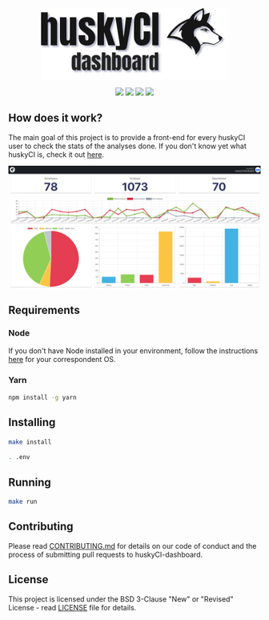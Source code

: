 <p align="center"><a href="https://huskyci.opensource.globo.com
  "><img src="logo-README.png"/></a></p>

<p align="center">
  <a href="https://github.com/globocom/huskyCI-dashboard/releases"><img src="https://img.shields.io/github/v/release/globocom/huskyCI-dashboard"/></a>
  <a href="https://circleci.com/gh/globocom/huskyCI/tree/master"><img src="https://img.shields.io/circleci/build/github/globocom/huskyCI-dashboard/master?token=f0a1cf0782407f6cf8f87705fbd3f5d5d579bed1"/></a>
  <a href="https://github.com/rafaveira3/writing-and-presentations/blob/master/DEFCON-27-APP-SEC-VILLAGE-Rafael-Santos-huskyCI-Finding-security-flaws-in-CI-before-deploying-them.pdf"><img src="https://img.shields.io/badge/DEFCON%2027-AppSec%20Village-blueviolet"/></a>
  <a href="https://www.blackhat.com/eu-19/arsenal/schedule/#huskyci-performing-security-tests-inside-your-ci-17792"><img src="https://img.shields.io/badge/Black%20Hat%20Arsenal-Europe%202019-black"/></a>
</p>

## How does it work?

The main goal of this project is to provide a front-end for every huskyCI user to check the stats of the analyses done. If you don't know yet what huskyCI is, check it out [here](https://github.com/globocom/huskyCI).

<p align="center"><img src="https://github.com/globocom/huskyCI/blob/master/huskyCI-dashboard.png"/></p>

## Requirements

### Node

If you don't have Node installed in your environment, follow the instructions [here](https://gist.github.com/d2s/372b5943bce17b964a79) for your correspondent OS.

### Yarn

```sh
npm install -g yarn
```

## Installing

```sh
make install
```

```sh
. .env
```

## Running

```sh
make run
```

## Contributing

Please read [CONTRIBUTING.md](CONTRIBUTING.md) for details on our code of conduct and the process of submitting pull requests to huskyCI-dashboard.

## License

This project is licensed under the BSD 3-Clause "New" or "Revised" License - read [LICENSE](LICENSE) file for details.

[Docker Install]:  https://docs.docker.com/install/

